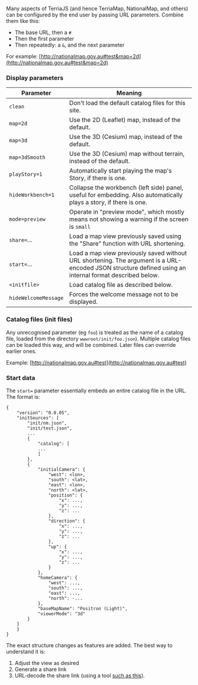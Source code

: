 Many aspects of TerriaJS (and hence TerriaMap, NationalMap, and others) can be configured by the end user by passing URL parameters. Combine them like this:

* The base URL, then a `#`
* Then the first parameter
* Then repeatedly: a `&`, and the next parameter

For example: [http://nationalmap.gov.au#test&map=2d](http://nationalmap.gov.au#test&map=2d)


### Display parameters

Parameter      | Meaning
---------------|--------
`clean`          | Don't load the default catalog files for this site.
`map=2d`         | Use the 2D (Leaflet) map, instead of the default.
`map=3d`         | Use the 3D (Cesium) map, instead of the default.
`map=3dSmooth`   | Use the 3D (Cesium) map without terrain, instead of the default.
`playStory=1`    | Automatically start playing the map's Story, if there is one.
`hideWorkbench=1` | Collapse the workbench (left side) panel, useful for embedding. Also automatically plays a story, if there is one.
`mode=preview`   | Operate in "preview mode", which mostly means not showing a warning if the screen is `small`  
`share=`...      | Load a map view previously saved using the "Share" function with URL shortening.
`start=`...      | Load a map view previously saved without URL shortening. The argument is a URL-encoded JSON structure defined using an internal format described below.
`<initfile>`     | Load catalog file as described below.
`hideWelcomeMessage` | Forces the welcome message not to be displayed.

### Catalog files (init files)

Any unrecognised parameter (eg `foo`) is treated as the name of a catalog file, loaded from the directory `wwwroot/init/foo.json`). Multiple catalog files can be loaded this way, and will be combined. Later files can override earlier ones.

Example: [http://nationalmap.gov.au#test](http://nationalmap.gov.au#test)

### Start data

The `start=` parameter essentially embeds an entire catalog file in the URL. The format is:

```
{
    "version": "0.0.05",
    "initSources": [
        "init/nm.json",
        "init/test.json",
        ...
        {
            "catalog": [
            ...
            ]
        },
        {
            "initialCamera": {
                "west": <lon>,
                "south": <lat>,
                "east": <lon>,
                "north": <lat>,
                "position": {
                    "x": ...,
                    "y": ...,
                    "z": ...
                },
                "direction": {
                    "x": ...,
                    "y": ...,
                    "z": ...
                },
                "up": {
                    "x": ...,
                    "y": ...,
                    "z": ...
                }
            },
            "homeCamera": {
                "west": ...,
                "south": ...,
                "east": ...,
                "north": -...
            },
            "baseMapName": "Positron (Light)",
            "viewerMode": "3d"
        }
    ]
    }
}
```            

The exact structure changes as features are added. The best way to understand it is:

1. Adjust the view as desired
2. Generate a share link
3. URL-decode the share link (using a tool [such as this](http://www.url-encode-decode.com/)).
